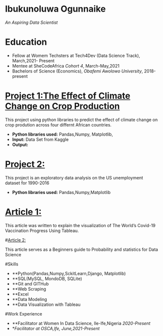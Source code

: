# Ibukunoluwa Ogunnaike
*An Aspiring Data Scientist*

# Education
* Fellow at Womem Techsters at Tech4Dev (Data Science Track), March,2021- Present
* Mentee at SheCodeAfrica *Cohort 4*, March-May,2021
* Bachelors of Science (Economics), *Obafemi Awolowo University*, 2018-present

# [Project 1:The Effect of Climate Change on Crop Production ](https://github.com/Women-Techsters-Fellowship-2021/Climate-Change-and-Crop-Production)
This project using python libraries to predict the effect of climate change on crop prodution across four differnt African countries.
* **Python libraries used:** Pandas,Numpy, Matplotlib,
* **Input:** Data Set from Kaggle
* **Output:** 

# [Project 2: ](https://github.com/Ibukun-Ogunnaike/SCAMP-EDA-on-The-US-Unemployment-Rate-Ibukunoluwa-Ogunaike-1)

This project is an exploratory data analysis on the US unemployment dataset for 1990-2016
* **Python libraries used:** Pandas,Numpy,Matplotlib


# [Article 1:](https://ibukunogunnaike.medium.com/covid-19-vaccination-how-far-have-we-gone-bb24f0d249ca)

This article was written to explain the visualization of The World’s Covid-19 Vaccination Progress Using Tableau.

#[Article 2:](https://medium.com/analytics-vidhya/beginners-guide-to-probability-and-statistics-for-data-science-b08a6ff1d9b4)

This article serves as a Beginners guide to Probability and statistics for Data Science

#Skills
* **Python(Pandas,Numpy,SckitLearn,Django, Matplotlib)
* **SQL(MySQL, MondoDB, SQLite)
* **Git and GITHub
* **Web Scraping
* **Excel
* **Data Modeling
* **Data Visualization with Tableau

#Work Experience
* **Facilitator at Women In Data Science, Ile-Ife,Nigeria *2020-Present*
* **Facilitator at OSCA,Ife, June,2021-Present*

